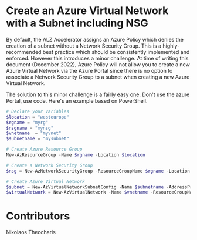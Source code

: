 # Create an Azure Virtual Network with a Subnet including NSG

By default, the ALZ Accelerator assigns an Azure Policy which denies the creation of a subnet without a Network Security Group. This is a highly-recommended best practice which should be consistently implemented and enforced. However this introduces a minor challenge. At time of writing this document (December 2022), Azure Policy will not allow you to create a new Azure Virtual Network via the Azure Portal since there is no option to associate a Network Security Group to a subnet when creating a new Azure Virtual Network.

The solution to this minor challenge is a fairly easy one. Don't use the azure Portal, use code. Here's an example based on PowerShell.

```powershell
# Declare your variables
$location = "westeurope"
$rgname = "myrg"
$nsgname = "mynsg"
$vnetname  = "myvnet"
$subnetname = "mysubnet"
```

```powershell
# Create Azure Resource Group
New-AzResourceGroup -Name $rgname -Location $location
```

```powershell
# Create a Network Security Group
$nsg = New-AzNetworkSecurityGroup -ResourceGroupName $rgname -Location $location -Name $nsgname
```

```powershell
# Create Azure Virtual Network
$subnet = New-AzVirtualNetworkSubnetConfig -Name $subnetname -AddressPrefix "192.168.9.0/24" -NetworkSecurityGroup $nsg
$virtualNetwork = New-AzVirtualNetwork -Name $vnetname -ResourceGroupName $rgname -Location $location -AddressPrefix "192.168.8.0/22" -Subnet $subnet
```

# Contributors
Nikolaos Theocharis
